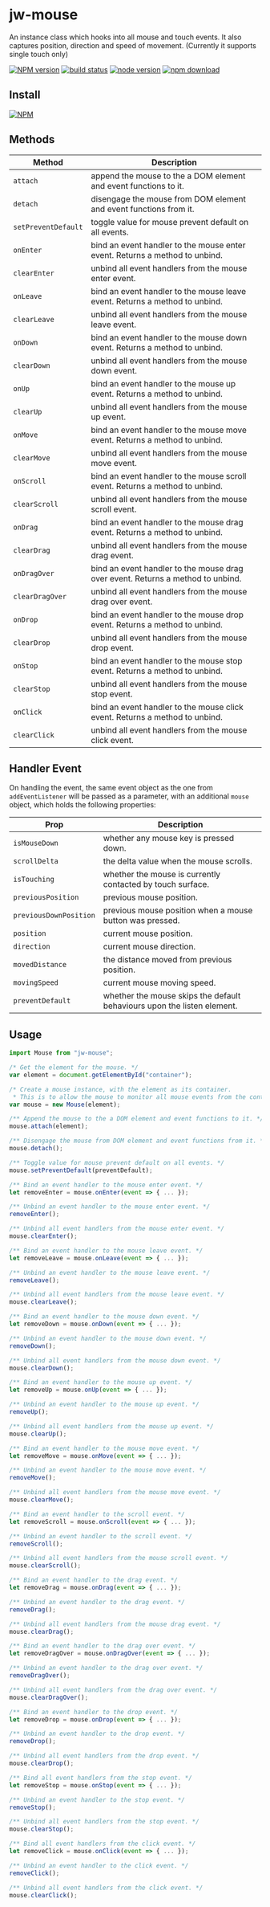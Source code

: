 # jw-mouse

An instance class which hooks into all mouse and touch events.
It also captures position, direction and speed of movement.
(Currently it supports single touch only)

[![NPM version][npm-image]][npm-url]
[![build status][travis-image]][travis-url]
[![node version][node-image]][node-url]
[![npm download][download-image]][download-url]

[npm-image]: http://img.shields.io/npm/v/jw-mouse.svg
[npm-url]: http://npmjs.org/package/jw-mouse
[travis-image]: https://img.shields.io/travis/WaiChungWong/jw-mouse.svg
[travis-url]: https://travis-ci.org/WaiChungWong/jw-mouse
[node-image]: https://img.shields.io/badge/node.js-%3E=_0.10-green.svg
[node-url]: http://nodejs.org/download/
[download-image]: https://img.shields.io/npm/dm/jw-mouse.svg
[download-url]: https://npmjs.org/package/jw-mouse

## Install

[![NPM](https://nodei.co/npm/jw-mouse.png)](https://nodei.co/npm/jw-mouse)

## Methods

| Method              | Description                                                                     |
| ------------------- | ------------------------------------------------------------------------------- |
| `attach`            | append the mouse to the a DOM element and event functions to it.                |
| `detach`            | disengage the mouse from DOM element and event functions from it.               |
| `setPreventDefault` | toggle value for mouse prevent default on all events.                           |
| `onEnter`           | bind an event handler to the mouse enter event. Returns a method to unbind.     |
| `clearEnter`        | unbind all event handlers from the mouse enter event.                           |
| `onLeave`           | bind an event handler to the mouse leave event. Returns a method to unbind.     |
| `clearLeave`        | unbind all event handlers from the mouse leave event.                           |
| `onDown`            | bind an event handler to the mouse down event. Returns a method to unbind.      |
| `clearDown`         | unbind all event handlers from the mouse down event.                            |
| `onUp`              | bind an event handler to the mouse up event. Returns a method to unbind.        |
| `clearUp`           | unbind all event handlers from the mouse up event.                              |
| `onMove`            | bind an event handler to the mouse move event. Returns a method to unbind.      |
| `clearMove`         | unbind all event handlers from the mouse move event.                            |
| `onScroll`          | bind an event handler to the mouse scroll event. Returns a method to unbind.    |
| `clearScroll`       | unbind all event handlers from the mouse scroll event.                          |
| `onDrag`            | bind an event handler to the mouse drag event. Returns a method to unbind.      |
| `clearDrag`         | unbind all event handlers from the mouse drag event.                            |
| `onDragOver`        | bind an event handler to the mouse drag over event. Returns a method to unbind. |
| `clearDragOver`     | unbind all event handlers from the mouse drag over event.                       |
| `onDrop`            | bind an event handler to the mouse drop event. Returns a method to unbind.      |
| `clearDrop`         | unbind all event handlers from the mouse drop event.                            |
| `onStop`            | bind an event handler to the mouse stop event. Returns a method to unbind.      |
| `clearStop`         | unbind all event handlers from the mouse stop event.                            |
| `onClick`           | bind an event handler to the mouse click event. Returns a method to unbind.     |
| `clearClick`        | unbind all event handlers from the mouse click event.                           |

## Handler Event

On handling the event, the same event object as the one from `addEventListener` will be passed as a parameter, with an additional `mouse` object, which holds the following properties:

| Prop                   | Description                                                             |
| ---------------------- | ----------------------------------------------------------------------- |
| `isMouseDown`          | whether any mouse key is pressed down.                                  |
| `scrollDelta`          | the delta value when the mouse scrolls.                                 |
| `isTouching`           | whether the mouse is currently contacted by touch surface.              |
| `previousPosition`     | previous mouse position.                                                |
| `previousDownPosition` | previous mouse position when a mouse button was pressed.                |
| `position`             | current mouse position.                                                 |
| `direction`            | current mouse direction.                                                |
| `movedDistance`        | the distance moved from previous position.                              |
| `movingSpeed`          | current mouse moving speed.                                             |
| `preventDefault`       | whether the mouse skips the default behaviours upon the listen element. |

## Usage

```javascript
import Mouse from "jw-mouse";

/* Get the element for the mouse. */
var element = document.getElementById("container");

/* Create a mouse instance, with the element as its container.
 * This is to allow the mouse to monitor all mouse events from the container. */
var mouse = new Mouse(element);

/** Append the mouse to the a DOM element and event functions to it. */
mouse.attach(element);

/** Disengage the mouse from DOM element and event functions from it. */
mouse.detach();

/** Toggle value for mouse prevent default on all events. */
mouse.setPreventDefault(preventDefault);

/** Bind an event handler to the mouse enter event. */
let removeEnter = mouse.onEnter(event => { ... });

/** Unbind an event handler to the mouse enter event. */
removeEnter();

/** Unbind all event handlers from the mouse enter event. */
mouse.clearEnter();

/** Bind an event handler to the mouse leave event. */
let removeLeave = mouse.onLeave(event => { ... });

/** Unbind an event handler to the mouse leave event. */
removeLeave();

/** Unbind all event handlers from the mouse leave event. */
mouse.clearLeave();

/** Bind an event handler to the mouse down event. */
let removeDown = mouse.onDown(event => { ... });

/** Unbind an event handler to the mouse down event. */
removeDown();

/** Unbind all event handlers from the mouse down event. */
mouse.clearDown();

/** Bind an event handler to the mouse up event. */
let removeUp = mouse.onUp(event => { ... });

/** Unbind an event handler to the mouse up event. */
removeUp();

/** Unbind all event handlers from the mouse up event. */
mouse.clearUp();

/** Bind an event handler to the mouse move event. */
let removeMove = mouse.onMove(event => { ... });

/** Unbind an event handler to the mouse move event. */
removeMove();

/** Unbind all event handlers from the mouse move event. */
mouse.clearMove();

/** Bind an event handler to the scroll event. */
let removeScroll = mouse.onScroll(event => { ... });

/** Unbind an event handler to the scroll event. */
removeScroll();

/** Unbind all event handlers from the mouse scroll event. */
mouse.clearScroll();

/** Bind an event handler to the drag event. */
let removeDrag = mouse.onDrag(event => { ... });

/** Unbind an event handler to the drag event. */
removeDrag();

/** Unbind all event handlers from the mouse drag event. */
mouse.clearDrag();

/** Bind an event handler to the drag over event. */
let removeDragOver = mouse.onDragOver(event => { ... });

/** Unbind an event handler to the drag over event. */
removeDragOver();

/** Unbind all event handlers from the drag over event. */
mouse.clearDragOver();

/** Bind an event handler to the drop event. */
let removeDrop = mouse.onDrop(event => { ... });

/** Unbind an event handler to the drop event. */
removeDrop();

/** Unbind all event handlers from the drop event. */
mouse.clearDrop();

/** Bind all event handlers from the stop event. */
let removeStop = mouse.onStop(event => { ... });

/** Unbind an event handler to the stop event. */
removeStop();

/** Unbind all event handlers from the stop event. */
mouse.clearStop();

/** Bind all event handlers from the click event. */
let removeClick = mouse.onClick(event => { ... });

/** Unbind an event handler to the click event. */
removeClick();

/** Unbind all event handlers from the click event. */
mouse.clearClick();
```
